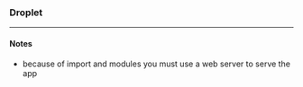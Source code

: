 ### Droplet

---

#### Notes

- because of import and modules you must use a web server to serve the app
